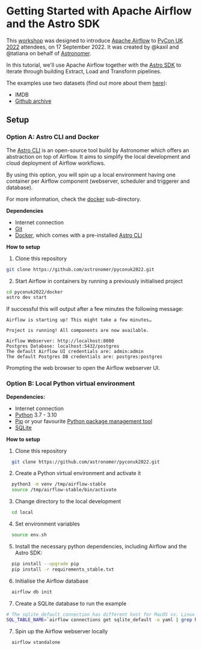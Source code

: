 # Getting Started with Apache Airflow and the Astro SDK

This [workshop](https://pretalx.com/pycon-uk-2022/talk/PUA8SW/) was designed to introduce [Apache Airflow](https://airflow.apache.org/) to [PyCon UK 2022](https://2022.pyconuk.org/) attendees, on 17 September 2022. It was created by @kaxil and @tatiana on behalf of [Astronomer](https://astronomer.io).

In this tutorial, we'll use Apache Airflow together with the [Astro SDK](github.com/astronomer/astro-sdk/) to iterate through building Extract, Load and Transform pipelines.

The examples use two datasets (find out more about them [here](https://github.com/astronomer/astro-sdk/blob/main/python-sdk/tests/benchmark/datasets.md)):

* IMDB
* [Github archive](https://cloud.google.com/blog/topics/public-datasets/github-on-bigquery-analyze-all-the-open-source-code)


## Setup

### Option A: Astro CLI and Docker

The [Astro CLI](https://github.com/astronomer/astro-cli) is an open-source tool build by Astronomer which offers an abstraction on top of Airflow.
It aims to simplify the local development and cloud deployment of Airflow workflows.

By using this option, you will spin up a local environment having one container per Airflow component (webserver, scheduler and triggerer and database).

For more information, check the [docker](./docker) sub-directory.

**Dependencies**

* Internet connection
* [Git](https://git-scm.com/)
* [Docker](https://docs.docker.com/get-docker/), which comes with a pre-installed [Astro CLI](https://github.com/astronomer/astro-cli)

**How to setup**

1. Clone this repository

```bash
git clone https://github.com/astronomer/pyconuk2022.git
```

2. Start Airflow in containers by running a previously initialised project
```bash
cd pyconuk2022/docker
astro dev start
```

If successful this will output after a few minutes the following message:

```
Airflow is starting up! This might take a few minutes…

Project is running! All components are now available.

Airflow Webserver: http://localhost:8080
Postgres Database: localhost:5432/postgres
The default Airflow UI credentials are: admin:admin
The default Postgres DB credentials are: postgres:postgres
```

Prompting the web browser to open the Airflow webserver UI.


### Option B: Local Python virtual environment

**Dependencies:**

* Internet connection
* [Python](https://www.python.org/downloads/) 3.7 - 3.10
* [Pip](https://pypi.org/project/pip/) or your favourite [Python package management tool](https://packaging.python.org/en/latest/guides/tool-recommendations/)
* [SQLite](https://www.sqlite.org/)


**How to setup**

1. Clone this repository

```bash
  git clone https://github.com/astronomer/pyconuk2022.git
```

2. Create a Python virtual environment and activate it

```bash
  python3 -m venv /tmp/airflow-stable
  source /tmp/airflow-stable/bin/activate
```

3. Change directory to the local development

```bash
  cd local
```
  
4. Set environment variables

```bash
  source env.sh
```

5. Install the necessary python dependencies, including Airflow and the Astro SDK:

```bash
  pip install --upgrade pip
  pip install -r requirements_stable.txt
```

6. Initialise the Airflow database

```bash
  airflow db init
```

7. Create a SQLite database to run the example

```bash
# The sqlite_default connection has different host for MacOS vs. Linux
SQL_TABLE_NAME=`airflow connections get sqlite_default -o yaml | grep host | awk '{print $2}'` sqlite3 "$SQL_TABLE_NAME" "VACUUM;"
```

7. Spin up the Airflow webserver locally

```bash
  airflow standalone
```

